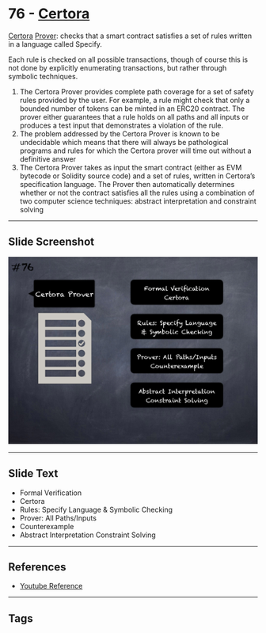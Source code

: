 
# 76 - [Certora](./Certora.md)

[Certora](https://www.certora.com/) [Prover](https://www.certora.com/pubs/QuickGuide.pdf): checks that a smart contract satisfies a set of rules written in a language called Specify. 

Each rule is checked on all possible transactions, though of course this is not done by explicitly enumerating transactions, but rather through symbolic techniques.

1.  The Certora Prover provides complete path coverage for a set of safety rules provided by the user. For example, a rule might check that only a bounded number of tokens can be minted in an ERC20 contract. The prover either guarantees that a rule holds on all paths and all inputs or produces a test input that demonstrates a violation of the rule.
2.  The problem addressed by the Certora Prover is known to be undecidable which means that there will always be pathological programs and rules for which the Certora prover will time out without a definitive answer
3.  The Certora Prover takes as input the smart contract (either as EVM bytecode or Solidity source code) and a set of rules, written in Certora’s specification language. The Prover then automatically determines whether or not the contract satisfies all the rules using a combination of two computer science techniques: abstract interpretation and constraint solving
___
## Slide Screenshot
![076.png](../../images/6.Audit%20Techniques%20and%20Tools%20101/076.png)
___
## Slide Text
- Formal Verification
- Certora
- Rules: Specify Language & Symbolic Checking
- Prover: All Paths/Inputs
- Counterexample
- Abstract Interpretation Constraint Solving
___
## References
- [Youtube Reference](https://youtu.be/jZ81ebDJVe0?t=983)
___
## Tags
